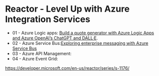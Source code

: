 # Reactor - Level Up with Azure Integration Services

- 01 - Azure Logic apps: [Build a quote generator with Azure Logic Apps and Azure OpenAI’s ChatGPT and DALL·E](/01-logicapps).
- 02 - Azure Service Bus:[Exploring enterprise messaging with Azure Service Bus](/02-servicebus)
- 03 - Azure API Management:
- 04 - Azure Event Grid: 

https://developer.microsoft.com/en-us/reactor/series/s-1176/
